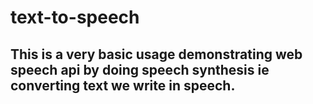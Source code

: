 # text-to-speech
## This is a very basic usage demonstrating web speech api by doing speech synthesis ie converting text we write in speech.

